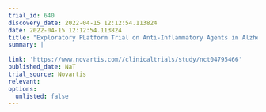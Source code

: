 ```yaml
---
trial_id: 640
discovery_date: 2022-04-15 12:12:54.113824
date: 2022-04-15 12:12:54.113824
title: "Exploratory PLatform Trial on Anti-Inflammatory Agents in Alzheimer&#39;s Disease (EXPLAIN-AD): A Randomized, Placebo-controlled, Multicenter Platform Study to Evaluate the Efficacy, Safety, Tolerability and Pharmacokinetics of Various Anti-inflammatory ..."
summary: |
  
link: 'https://www.novartis.com//clinicaltrials/study/nct04795466'
published_date: NaT
trial_source: Novartis
relevant: 
options:
  unlisted: false
---
```

